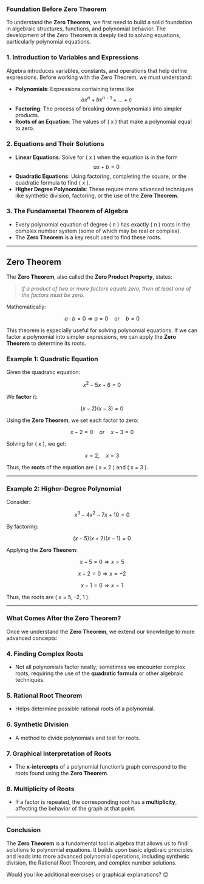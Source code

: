 ### **Foundation Before Zero Theorem**

To understand the **Zero Theorem**, we first need to build a solid foundation in algebraic structures, functions, and polynomial behavior. The development of the Zero Theorem is deeply tied to solving equations, particularly polynomial equations.

### **1. Introduction to Variables and Expressions**  
Algebra introduces variables, constants, and operations that help define expressions. Before working with the Zero Theorem, we must understand:

- **Polynomials**: Expressions containing terms like  
  $$ ax^n + bx^{n-1} + \dots + c $$
- **Factoring**: The process of breaking down polynomials into simpler products.
- **Roots of an Equation**: The values of \( x \) that make a polynomial equal to zero.

### **2. Equations and Their Solutions**  

- **Linear Equations**: Solve for \( x \) when the equation is in the form  
  $$ ax + b = 0 $$
- **Quadratic Equations**: Using factoring, completing the square, or the quadratic formula to find \( x \).
- **Higher Degree Polynomials**: These require more advanced techniques like synthetic division, factoring, or the use of the **Zero Theorem**.

### **3. The Fundamental Theorem of Algebra**  

- Every polynomial equation of degree \( n \) has exactly \( n \) roots in the complex number system (some of which may be real or complex).
- The **Zero Theorem** is a key result used to find these roots.

---

## **Zero Theorem**  

The **Zero Theorem**, also called the **Zero Product Property**, states:

> _If a product of two or more factors equals zero, then at least one of the factors must be zero._

Mathematically:

$$ a \cdot b = 0 \Rightarrow a = 0 \quad \text{or} \quad b = 0 $$

This theorem is especially useful for solving polynomial equations. If we can factor a polynomial into simpler expressions, we can apply the **Zero Theorem** to determine its roots.

### **Example 1: Quadratic Equation**

Given the quadratic equation:

$$ x^2 - 5x + 6 = 0 $$

We **factor** it:

$$ (x - 2)(x - 3) = 0 $$

Using the **Zero Theorem**, we set each factor to zero:

$$ x - 2 = 0 \quad \text{or} \quad x - 3 = 0 $$

Solving for \( x \), we get:

$$ x = 2, \quad x = 3 $$

Thus, the **roots** of the equation are \( x = 2 \) and \( x = 3 \).

---

### **Example 2: Higher-Degree Polynomial**

Consider:

$$ x^3 - 4x^2 - 7x + 10 = 0 $$

By factoring:

$$ (x - 5)(x + 2)(x - 1) = 0 $$

Applying the **Zero Theorem**:

$$ x - 5 = 0 \Rightarrow x = 5 $$

$$ x + 2 = 0 \Rightarrow x = -2 $$

$$ x - 1 = 0 \Rightarrow x = 1 $$

Thus, the roots are \( x = 5, -2, 1 \).

---

### **What Comes After the Zero Theorem?**

Once we understand the **Zero Theorem**, we extend our knowledge to more advanced concepts:

### **4. Finding Complex Roots**  
- Not all polynomials factor neatly; sometimes we encounter complex roots, requiring the use of the **quadratic formula** or other algebraic techniques.

### **5. Rational Root Theorem**  
- Helps determine possible rational roots of a polynomial.

### **6. Synthetic Division**  
- A method to divide polynomials and test for roots.

### **7. Graphical Interpretation of Roots**  
- The **x-intercepts** of a polynomial function’s graph correspond to the roots found using the **Zero Theorem**.

### **8. Multiplicity of Roots**  
- If a factor is repeated, the corresponding root has a **multiplicity**, affecting the behavior of the graph at that point.

---

### **Conclusion**  

The **Zero Theorem** is a fundamental tool in algebra that allows us to find solutions to polynomial equations. It builds upon basic algebraic principles and leads into more advanced polynomial operations, including synthetic division, the Rational Root Theorem, and complex number solutions.

Would you like additional exercises or graphical explanations? 😊
